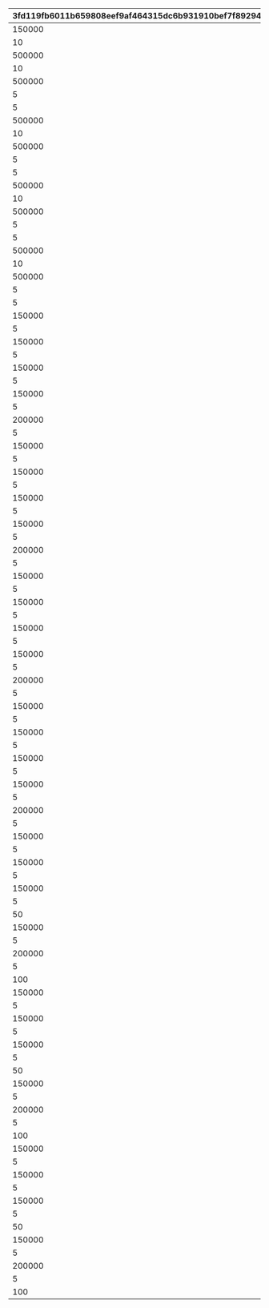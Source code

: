 |3fd119fb6011b659808eef9af464315dc6b931910bef7f89294ba2293a8d5696|0106ddd4fe92ce368477e6422fdd3b79baaec390a0b0eb6891d2fa1ddfaa593a|2934874f32f3102ab7f71d959189faaaf6fda08a7f9510618818f02a5d2b51b6|80ccf282b5a24849ff594838602567c8559f7fd79a70b793299eda69404efa8d|8a8ed415866420513915f3bcae9a05f92de87d90e2c1845f97ade0e45cf5d4d7|
| --- | --- | --- | --- | --- |
|150000|31000101|94002|12|310001011|
|10|31000101|22003|2|310001012|
|500000|31000102|94002|12|310001021|
|10|31000102|22003|2|310001022|
|500000|31000103|94002|12|310001031|
|5|31000103|140001|4|310001032|
|5|31000103|25001|2|310001033|
|500000|31000104|94002|12|310001041|
|10|31000104|22003|2|310001042|
|500000|31000105|94002|12|310001051|
|5|31000105|140001|4|310001052|
|5|31000105|25001|2|310001053|
|500000|31000106|94002|12|310001061|
|10|31000106|22003|2|310001062|
|500000|31000107|94002|12|310001071|
|5|31000107|140001|4|310001072|
|5|31000107|25001|2|310001073|
|500000|31000108|94002|12|310001081|
|10|31000108|22003|2|310001082|
|500000|31000109|94002|12|310001091|
|5|31000109|140001|4|310001092|
|5|31000109|25001|2|310001093|
|150000|31001101|94002|12|310011011|
|5|31001101|22003|2|310011012|
|150000|31001102|94002|12|310011021|
|5|31001102|22003|2|310011022|
|150000|31001103|94002|12|310011031|
|5|31001103|22003|2|310011032|
|150000|31001111|94002|12|310011111|
|5|31001111|22003|2|310011112|
|200000|31001112|94002|12|310011121|
|5|31001112|22003|2|310011122|
|150000|31001201|94002|12|310012011|
|5|31001201|22003|2|310012012|
|150000|31001202|94002|12|310012021|
|5|31001202|22003|2|310012022|
|150000|31001203|94002|12|310012031|
|5|31001203|22003|2|310012032|
|150000|31001211|94002|12|310012111|
|5|31001211|22003|2|310012112|
|200000|31001212|94002|12|310012121|
|5|31001212|22003|2|310012122|
|150000|31001301|94002|12|310013011|
|5|31001301|22003|2|310013012|
|150000|31001302|94002|12|310013021|
|5|31001302|22003|2|310013022|
|150000|31001303|94002|12|310013031|
|5|31001303|22003|2|310013032|
|150000|31001311|94002|12|310013111|
|5|31001311|22003|2|310013112|
|200000|31001312|94002|12|310013121|
|5|31001312|22003|2|310013122|
|150000|31001401|94002|12|310014011|
|5|31001401|22003|2|310014012|
|150000|31001402|94002|12|310014021|
|5|31001402|22003|2|310014022|
|150000|31001403|94002|12|310014031|
|5|31001403|22003|2|310014032|
|150000|31001411|94002|12|310014111|
|5|31001411|22003|2|310014112|
|200000|31001412|94002|12|310014121|
|5|31001412|22003|2|310014122|
|150000|31002101|94002|12|310021011|
|5|31002101|22003|2|310021012|
|150000|31002102|94002|12|310021021|
|5|31002102|22003|2|310021022|
|150000|31002103|94002|12|310021031|
|5|31002103|22003|2|310021032|
|50|31002104|91002|8|310021041|
|150000|31002111|94002|12|310021111|
|5|31002111|22003|2|310021112|
|200000|31002112|94002|12|310021121|
|5|31002112|22003|2|310021122|
|100|31002113|91002|8|310021131|
|150000|31003101|94002|12|310031011|
|5|31003101|22003|2|310031012|
|150000|31003102|94002|12|310031021|
|5|31003102|22003|2|310031022|
|150000|31003103|94002|12|310031031|
|5|31003103|22003|2|310031032|
|50|31003104|91002|8|310031041|
|150000|31003111|94002|12|310031111|
|5|31003111|22003|2|310031112|
|200000|31003112|94002|12|310031121|
|5|31003112|22003|2|310031122|
|100|31003113|91002|8|310031131|
|150000|31003201|94002|12|310032011|
|5|31003201|22003|2|310032012|
|150000|31003202|94002|12|310032021|
|5|31003202|22003|2|310032022|
|150000|31003203|94002|12|310032031|
|5|31003203|22003|2|310032032|
|50|31003204|91002|8|310032041|
|150000|31003211|94002|12|310032111|
|5|31003211|22003|2|310032112|
|200000|31003212|94002|12|310032121|
|5|31003212|22003|2|310032122|
|100|31003213|91002|8|310032131|